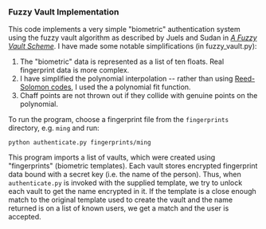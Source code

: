 ### Fuzzy Vault Implementation

This code implements a very simple "biometric" authentication system using the
fuzzy vault algorithm as described by Juels and Sudan in 
[*A Fuzzy Vault Scheme*](http://people.csail.mit.edu/madhu/papers/2002/ari-journ.pdf). 
I have made some notable simplifications (in fuzzy_vault.py):

1. The "biometric" data is represented as a list of 
ten floats. Real fingerprint data is more complex.
1. I have simplified the polynomial interpolation -- rather than using 
[Reed-Solomon codes](http://en.wikipedia.org/wiki/Reed%E2%80%93Solomon_error_correction), 
I used the a polynomial fit function.
1. Chaff points are not thrown out if they collide with genuine points on 
the polynomial.

To run the program, choose a fingerprint file from the `fingerprints` directory,
e.g. `ming` and run:

    python authenticate.py fingerprints/ming

This program imports a list of vaults, which were created using "fingerprints"
(biometric templates). Each vault stores encrypted fingerprint data bound with a 
secret key (i.e. the name of the person). Thus, when `authenticate.py` is 
invoked with the supplied template, we try to unlock each vault to get the 
name encrypted in it. If the template is a close enough match to the original 
template used to create the vault and the name returned is on a list of known 
users, we get a match and the user is accepted.